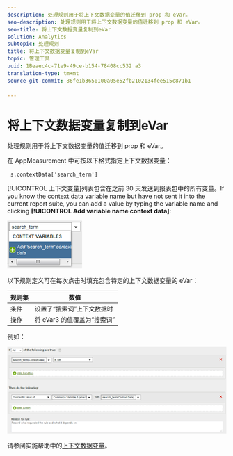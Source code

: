 ```yaml
---
description: 处理规则用于将上下文数据变量的值迁移到 prop 和 eVar。
seo-description: 处理规则用于将上下文数据变量的值迁移到 prop 和 eVar。
seo-title: 将上下文数据变量复制到eVar
solution: Analytics
subtopic: 处理规则
title: 将上下文数据变量复制到eVar
topic: 管理工具
uuid: 1Beaec4c-71e9-49ce-b154-78408cc532 a3
translation-type: tm+mt
source-git-commit: 86fe1b3650100a05e52fb2102134fee515c871b1

---
```



# 将上下文数据变量复制到eVar

处理规则用于将上下文数据变量的值迁移到 prop 和 eVar。

在 AppMeasurement 中可按以下格式指定上下文数据变量：

```
 s.contextData['search_term']
```

[!UICONTROL 上下文变量]列表包含在之前 30 天发送到报表包中的所有变量。If you know the context data variable name but have not sent it into the current report suite, you can add a value by typing the variable name and clicking **[!UICONTROL Add variable name context data]**:

![](assets/add-context-variable.png)

以下规则定义可在每次点击时填充包含特定的上下文数据变量的 eVar：

| 规则集 | 数值 |
|---|---|
| 条件 | 设置了“搜索词”上下文数据时 |
| 操作 | 将 eVar3 的值覆盖为“搜索词” |

例如：

![](assets/set-context-data.png)

请参阅实施帮助中的[上下文数据变量](https://marketing.adobe.com/resources/help/en_US/sc/implement/index.html?f=context_data_variables)。
